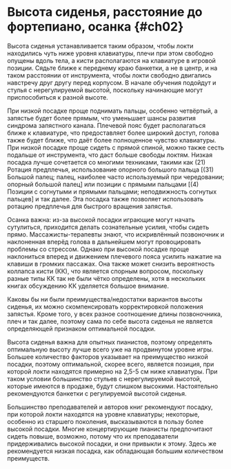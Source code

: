 # Высота сиденья, расстояние до фортепиано, осанка {#ch02}

Высота сиденья устанавливается таким образом, чтобы локти находились чуть ниже уровня клавиатуры, плечи при этом свободно опущены вдоль тела, а кисти располагаются на клавиатуре в игровой позиции. Сядьте ближе к переднему краю банкетки, а не в центр, и на таком расстоянии от инструмента, чтобы локти свободно двигались навстречу друг другу перед корпусом. В начале обучения подойдут и стулья с нерегулируемой высотой, поскольку начинающие могут приспособиться к разной высоте.

При низкой посадке проще поднимать пальцы, особенно четвёртый, а запястье будет более прямым, что уменьшает шансы развития синдрома запястного канала. Плечевой пояс будет располагаться ближе к клавиатуре, что предоставляет более широкий доступ, голова также будет ближе, что даёт более полноценное чувство клавиатуры. При низкой посадке проще сидеть с прямой спиной, можно также сесть подальше от инструмента, что даст больше свободы локтям. Низкая посадка лучше сочетается со многими техниками, такими как (21) Ротация предплечья, использование опорного большого пальца [(31) Большой палец; палец, наиболее часто используемый при чередовании; опорный большой палец] или позиции с прямыми пальцами [(4) Позиции с согнутыми и прямыми пальцами; неподвижность согнутых пальцев] и так далее. Эта посадка также позволяет использовать ротацию предплечья для быстрого вращения запястья.

Осанка важна: из-за высокой посадки играющие могут начать сутулиться, приходится делать сознательные усилия, чтобы сидеть прямо. Массажисты-терапевты знают, что искривлённый позвоночник и наклоненная вперёд голова в дальнейшем могут провоцировать проблемы со стрессом. Однако при высокой посадке проще наклониться вперед и движением плечевого пояса усилить нажатие на клавиши в громких пассажах. Она также может снизить вероятность коллапса кисти (КК), что является спорным вопросом, поскольку разные типы КК так не были чётко определены, хотя в нескольких книгах обсуждению КК уделяется большое внимание.

Каковы бы ни были преимущества/недостатки вариантов высоты сиденья, их можно скомпенсировать корректировкой положения запястья. Кроме того, у всех разное соотношение длины позвоночника, плеч и так далее, поэтому сама по себе высота сиденья не является определяющей признаком оптимальной посадки.

Высота сиденья важна для опытных пианистов, поэтому определять оптимальную высоту лучше всего уже на продвинутом уровне игры. Большее количество факторов указывает на преимущество низкой посадки, поэтому оптимальной, скорее всего, является позиция, при которой локти находятся примерно на 2,5-5 см ниже клавиатуры. При таком условии большинство стульев с нерегулируемой высотой, которые имеются в продаже, будут слишком высокими. Настоятельно рекомендуются банкетки с регулируемой высотой сиденья.

Большинство преподавателей и авторов книг рекомендуют посадку, при которой локти находятся на уровне клавиатуры; некоторые, особенно из старшего поколения, высказываются в пользу более высокой посадки. Многие концертирующие пианисты предпочитают сидеть повыше, возможно, потому что их преподаватели придерживались высокой посадки, и они привыкли к этому. Здесь же рекомендуется низкая посадка, как обладающая большим количеством преимуществ.
